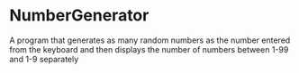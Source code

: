 # NumberGenerator
A program that generates as many random numbers as the number entered from the keyboard and then displays the number of numbers between 1-99 and 1-9 separately
